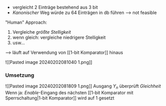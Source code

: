 - vergleicht 2 Einträge bestehend aus 3 bit
- _Kanonischer_ Weg würde zu 64 Einträgen in db führen --> not feasible

"Human" Approach:
1. Vergleiche _größte Stelligkeit_ 
2. wenn gleich: vergleiche niedrigere Stelligkeit
3. usw...

--> läuft auf Verwendung von [[1-bit Komparator]] hinaus


![[Pasted image 20240202081040 1.png]]

### Umsetzung
![[Pasted image 20240202081809 1.png]]
Ausgang $Y_{n}$ überprüft _Gleichheit_
Wenn ja: _Enable_-Eingang des nächsten [[1-bit Komparator mit Sperrschaltung|1-bit Komparator]] wird auf 1 gesetzt

